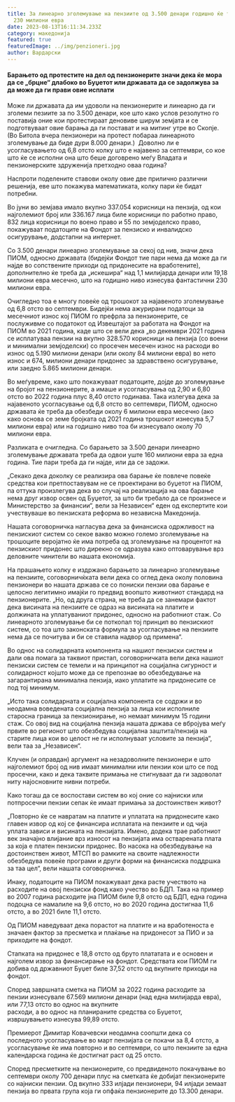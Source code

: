 ```yaml
---
title: За линеарно зголемување на пензиите од 3.500 денари годишно ќе требаат
  230 милиони евра
date: 2023-08-13T16:11:34.233Z
category: македонија
featured: true
featuredImage: ../img/penzioneri.jpg
author: Вардарски
---
```

<!--StartFragment-->

#### Барањето од протестите на дел од пензионерите значи дека ќе мора да се „брцне“ длабоко во Буџетот или државата да се задолжува за да може да ги прави овие исплати

<!--StartFragment-->

Може ли државата да им удоволи на пензионерите и линеарно да ги зголеми пезиите за по 3.500 денари, кое што како услов резолутно го поставија оние кои протестираат деновиве ширум земјата и се подготвуваат овие барања да ги постават и на митинг утре во Скопје. (Во Битола вчера пензионери на протест побараа линеарното зголемување да биде дури 8.000 денари.)  Доволно ли е усогласувањето од 6,8 отсто колку што е најавено за септември, со кое што ќе се исполни она што беше договрено меѓу Владата и пензионерските здруженија претходно оваа година?

Наспроти поделените ставови околу овие две прилично различни решенија, еве што покажува математиката, колку пари ќе бидат потребни.

Во јуни во земјава имало вкупно 337.054 корисници на пензија, од кои најголемиот број или 336.167 лица биле корисници по работно право, 832 лица корисници по воено право и 55 по земјоделско право, покажуваат податоците на Фондот за пензиско и инвалидско осигурување, додстапни на интернет.

Со 3.500 денари линеарно зголемување за секој од нив, значи дека ПИОМ, односно државата (бидејќи Фондот тие пари нема да може да ги најде во сопствените приходи од придонесите на вработените), дополнително ќе треба да „искешира“ над 1,1 милијарда денари или 19,18 милиони евра месечно, што на годишно ниво изнесува фантастични 230 милиони евра. 

Очигледно тоа е многу повеќе од трошокот за најавеното зголемување од 6,8 отсто во септември. Бидејќи нема ажурирани податоци за месечниот износ кој ПИОМ го префрла за пензионерите, се послуживме со податокот од Извештајот за работата на Фондот на ПИОМ во 2021 година, каде што се вели дека „во декември 2021 година се исплатуваа пензии на вкупно 328.570 корисници на пензија (со воени и минимални земјоделски) со просечен месечен износ на расходи во износ од 5.190 милиони денари (или околу 84 милиони евра) во нето износ и 674, милиони денари придонес за здравствено осигурување, или заедно 5.865 милиони денари.

Во меѓувреме, како што покажуваат податоците, дојде до зголемување на бројот на пензионерите, а имаше и усогласувања од 2,90 и 6,80 отсто во 2022 година плус 8,40 отсто годинава. Така излегува дека за најавеното усогласување од 6,8 отсто во септември, ПИОМ, односно државата ќе треба да обезбеди околу 6 милиони евра месечно (ако како основа се земе бројката од 2021 година трошокот изнесува 5,7 милиони евра) или на годишно ниво тоа би изнесувало околу 70 милиони евра.

Разликата е очигледна. Со барањето за 3.500 денари линеарно зголемување државата треба да одвои уште 160 милиони евра за една година. Тие пари треба да ги најде, или да се задожи. 

„Секако дека доколку се реализира ова барање ќе повлече повеќе средства кои претпоставувам не се проектирани во буџетот на ПИОМ, па оттука произлегува дека во случај на реализација на ова барање нема друг извор освен од Буџетот, за што би требало да се произнесе и Министерство за финансии“, вели за Независен“ еден од експертите кои учествуваше во пензиската реформа во независна Македонија.

Нашата соговорничка нагласува дека за финансиска одржливост на пензискиот систем со секое вакво можно големо зголемување на трошоците веројатно ќе има потреба од зголемување на процентот на пензискиот придонес што дирекно се одразува како оптоварување врз деловните чинители во нашата економија.

На прашањето колку е издржано барањето за линеарно зголемување на пензиите, соговорничќката вели дека со оглед дека околу половина пензионери во нашата држава се со пониски пензии ова барање е целосно легитимно имајќи го предвид воопшто животниот стандард на пензионерите. „Но, од друга страна, не треба да се занемари фактот дека висината на пензиите се одраз на висината на платите и должината на уплатуваниот придонес, односно на работниот стаж. Со линеарното зголемување би се поткопал тој принцип во пензискиот систем, со тоа што законската формула за усогласување на пензиите нема да се почитува и би се ставила надвор од примена“.

Во однос на солидарната компонента на нашиот пензиски систем и дали ова помага за таквиот пристап, соговорничката вели дека нашиот пензиски систем се темели и на принципот на социјална сигурност и солидарност којшто може да се препознае во обезбедување на загарантирана минимална пензија, иако уплатите на придонесите се под тој минимум.

„Исто така солидарната и социјална компонента се содржи и во неодамна воведената социјална пензија за лица кои исполниле старосна граница за пензионирање, но немаат минимум 15 години стаж. Со овој вид на социјална пензија нашата држава се вбројува меѓу првите во регионот што обезбедува социјална заштита/пензија на старите лица кои во целост не ги исполнуваат условите за пензија“, вели таа за „Независен“.

Клучен (и оправдан) аргумент на незадоволните пензионери е што најголемиот број од нив имаат минимални или пензии кои што се под просечни, како и дека таквите примања не стигнуваат да ги задоволат ниту најосновните нивни потреби.

Како тогаш да се воспостави систем во кој оние со најниски или потпросечни пензии сепак ќе имаат примања за достоинствен живот?

„Повторно ќе се навратам на платите и уплатата на придонесите како главен извор од кој се финансира исплатата на пензиите и од чија уплата зависи и висината на пензијата. Имено, додека трае работниот век значајно влијание врз износот на пензијата има остварената плата за која е платен пензиски придонес. Во насока на обезбедување на достоинствен живот, МТСП во рамките на своите надлежности обезбедува повеќе програми и други форми на финансиска поддршка за таа цел“, вели нашата соговорничка.

Инаку, податоците на ПИОМ покажуваат дека расте учеството на расходите на овој пензиски фонд како учество во БДП. Така на пример во 2007 година расходите јна ПИОМ биле 9,8 отсто од БДП, една година подоцна се намалиле на 9,6 отсто, но во 2020 година достигнаа 11,6 отсто, а во 2021 биле 11,1 отсто.

Од ПИОМ наведуваат дека порастот на платите и на вработеноста е значаен фактор за пресметка и плаќање на придонесот за ПИО и за приходите на фондот.

Стапката на придонес е 18,8 отсто од бруто плататата и е основен и најголем извор за финансирање на фондот. Средствата кои ПИОМ ги добива од државниот Буџет биле 37,52 отсто од вкупните приходи на фондот.

Според завршната сметка на ПИОМ за 2022 година расходите за пензии изнесувале 67.569 милиони денари (над една милијарда евра), или 77,13 отсто во однос на вкупните\
расходи, а во однос на планираните средства со Буџетот, извршувањето изнесува 99,89 отсто.

Премиерот Димитар Ковачевски неодамна соопшти дека со последното усогласување во март пензијата се покачи за 8,4 отсто, а усогласување ќе има повторно и во септември, со што пензиите за една календарска година ќе достигнат раст од 25 отсто.

Според пресметките на пензионерите, со предвиденото покачување во септември околу 700 денари плус на сметката ќе добијат пензионерите со најниски пензии. Од вкупно 333 илјади пензионери, 94 илјади земаат пензија во првата група која ги опфаќа пензионерите до 13.300 денари.

<!--EndFragment-->

<!--EndFragment-->